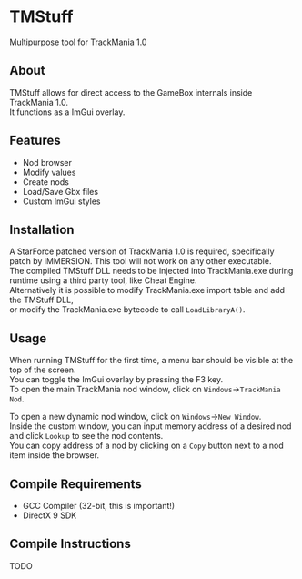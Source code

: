 # TMStuff  
Multipurpose tool for TrackMania 1.0


## About
TMStuff allows for direct access to the GameBox internals inside TrackMania 1.0.  
It functions as a ImGui overlay.


## Features
- Nod browser
- Modify values
- Create nods
- Load/Save Gbx files
- Custom ImGui styles


## Installation
A StarForce patched version of TrackMania 1.0 is required, specifically patch by iMMERSION. This tool will not work on any other executable.  
The compiled TMStuff DLL needs to be injected into TrackMania.exe during runtime using a third party tool, like Cheat Engine.  
Alternatively it is possible to modify TrackMania.exe import table and add the TMStuff DLL,  
or modify the TrackMania.exe bytecode to call `LoadLibraryA()`.


## Usage  
When running TMStuff for the first time, a menu bar should be visible at the top of the screen.  
You can toggle the ImGui overlay by pressing the F3 key.  
To open the main TrackMania nod window, click on `Windows`->`TrackMania Nod`.  
  
To open a new dynamic nod window, click on `Windows`->`New Window`.  
Inside the custom window, you can input memory address of a desired nod and click `Lookup` to see the nod contents.  
You can copy address of a nod by clicking on a `Copy` button next to a nod item inside the browser.  


## Compile Requirements
- GCC Compiler (32-bit, this is important!)
- DirectX 9 SDK


## Compile Instructions  
TODO
